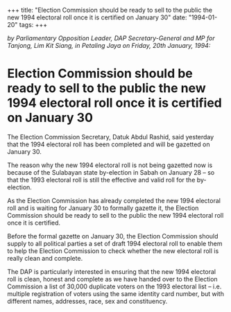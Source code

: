 +++ 
title: "Election Commission should be ready to sell to the public the new 1994 electoral roll once it is certified on January 30"
date: "1994-01-20"
tags:
+++

_by Parliamentary Opposition Leader, DAP Secretary-General and MP for Tanjong, Lim Kit Siang, in Petaling Jaya on Friday, 20th January, 1994:_

# Election Commission should be ready to sell to the public the new 1994 electoral roll once it is certified on January 30

The Election Commission Secretary, Datuk Abdul Rashid, said yesterday that the 1994 electoral roll has been completed and will be gazetted on January 30.</u>

The reason why the new 1994 electoral roll is not being gazetted now is because of the Sulabayan state by-election in Sabah on January 28 – so that the 1993 electoral roll is still the effective and valid roll for the by-election.

As the Election Commission has already completed the new 1994 electoral roll and is waiting for January 30 to formally gazette it, the Election Commission should be ready to sell to the public the new 1994 electoral roll once it is certified.

Before the formal gazette on January 30, the Election Commission should supply to all political parties a set of draft 1994 electoral roll to enable them to help the Election Commission to check whether the new electoral roll is really clean and complete.

The DAP is particularly interested in ensuring that the new 1994 electoral roll is clean, honest and complete as we have handed over to the Election Commission a list of 30,000 duplicate voters on the 1993 electoral list – i.e. multiple registration of voters using the same identity card number, but with different names, addresses, race, sex and constituency.
 

